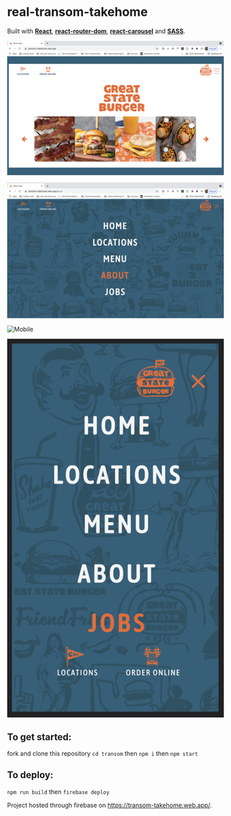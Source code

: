 # real-transom-takehome
Built with <b><a href="https://reactjs.org/">React</a></b>, <b><a href="https://reactrouter.com/web/guides/quick-start">react-router-dom</a></b>, <b><a href="https://brainhubeu.github.io/react-carousel/docs/gettingStarted">react-carousel</a></b> and <b><a href="https://sass-lang.com/">SASS</a></b>.



![Homescreen](homescreen.png "Homepage")

![Menu](menu.png "menu")


![Mobile](mobile-homescreen.png "Mobile view")


![Mobile-menu](mobile-menu.png "Mobile menu")

## To get started:

fork and clone this repository
`cd transom`
then 
`npm i`
 then
 `npm start`

## To deploy:
`npm run build` then `firebase deploy`

Project hosted through firebase on https://transom-takehome.web.app/.


